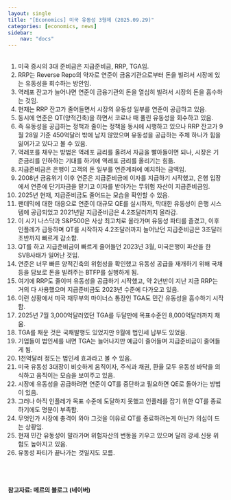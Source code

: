 ```yaml
---
layout: single
title: "[Economics] 미국 유동성 3형제 (2025.09.29)"
categories: [economics, news]
sidebar:
    nav: "docs"
---
```


## 
1. 미국 증시의 3대 준비금은 지급준비금, RRP, TGA임.
1. RRP는 Reverse Repo의 약자로 연준이 금융기관으로부터 돈을 빌려서 시장에 있는 유동성을 회수하는 방안임.
1. 역레포 잔고가 늘어나면 연준이 금융기관의 돈을 열심히 빌려서 시장의 돈을 흡수하는 것임.
1. 현재는 RRP 잔고가 줄어들면서 시장의 유동성 일부를 연준이 공급하고 있음.
1. 동시에 연준은 QT(양적긴축)을 하면서 코로나 때 풀린 유동성을 회수하고 있음.
1. 즉 유동성을 공급하는 정책과 줄이는 정책을 동시에 시행하고 있으나 RRP 잔고가 9월 28일 기준 450억달러 밖에 남지 않았으며 유동성을 공급하는 주체 하나가 힘을 잃어가고 있다고 볼 수 있음.
1. 역레포를 채우는 방법은 역레포 금리를 올려서 자금을 빨아들이면 되나, 시장은 기준금리를 인하하는 기대를 하기에 역레포 금리를 올리기는 힘듦.
1. 지급준비금은 은행이 고객의 돈 일부를 연준계좌에 예치하는 금액임.
1. 2008년 금융위기 이후 연준은 지급준비금에 이자를 지급하기 시작했고, 은행 입장에서 연준에 단기자금을 맡기고 이자를 받아가는 무위험 자산이 지급준비금임.
1. 2025년 현재, 지급준비금도 줄어드는 모습을 확인할 수 있음.
1. 팬데믹에 대한 대응으로 연준이 대규모 QE를 실시하자, 막대한 유동성이 은행 시스템에 공급되었고 2021년말 지급준비금은 4.2조달러까지 올라감.
1. 이 시기 나스닥과 S&P500은 사상 최고치로 올라가며 유동성 파티를 즐겼고, 이후 인플레가 급등하며 QT를 시작하자 4.2조달러까지 늘어났던 지급준비금은 3조달러 초반까지 빠르게 감소함.
1. QT를 하고 지급준비금이 빠르게 줄어들던 2023년 3월, 미국은행이 파산을 한 SVB사태가 일어난 것임.
1. 연준은 너무 빠른 양적긴축의 위험성을 확인했고 유동성 공급을 재개하기 위해 국채 등을 담보로 돈을 빌려주는 BTFP를 실행하게 됨.
1. 여기에 RRP도 줄이며 유동성을 공급하기 시작했고, 약 2년반이 지난 지금 RRP는 거의 다 사용했으며 지급준비금도 2023년 수준에 다가오고 있음.
1. 이런 상황에서 미국 재무부의 마이너스 통장인 TGA도 민간 유동성을 흡수하기 시작함.
1. 2025년 7월 3,000억달러였던 TGA를 두달만에 목표수준인 8,000억달러까지 채움.
1. TGA를 채운 것은 국채발행도 있었지만 9월에 법인세 납부도 있었음.
1. 기업들이 법인세를 내면 TGA는 늘어나지만 예금이 줄어들며 지급준비금이 줄어들게 됨.
1. 1천억달러 정도는 법인세 효과라고 볼 수 있음.
1. 미국 유동성 3대장이 비슷하게 움직이자, 주식과 채권, 환율 모두 유동성 바닥을 의식하고 움직이는 모습을 보여주고 있음.
1. 시장에 유동성을 공급하려면 연준이 QT를 중단하고 필요하면 QE로 돌아가는 방법이 있음.
1. 그러나 아직 인플레가 목표 수준에 도달하지 못했고 인플레를 잡기 위한 QT를 종료하기에도 명분이 부족함.
1. 무엇인가 시장에 충격이 와야 그것을 이유로 QT를 종료하려는게 아닌가 의심이 드는 상황임.
1. 현재 민간 유동성이 말라가며 위험자산의 변동을 키우고 있으며 달러 강세.신용 위험도 높아지고 있음.
1. 유동성 파티가 끝나가는 것일지도 모름.




<br/>
<br/>

#### 참고자료: 메르의 블로그 (네이버)
